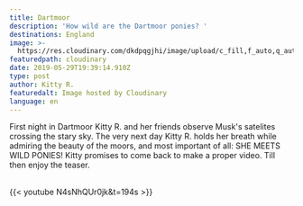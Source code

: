 ```yaml
---
title: Dartmoor
description: 'How wild are the Dartmoor ponies? '
destinations: England
image: >-
  https://res.cloudinary.com/dkdpqgjhi/image/upload/c_fill,f_auto,q_auto,w_300/v1559159022/DSCF80618_nj5n2d.jpg
featuredpath: cloudinary
date: 2019-05-29T19:39:14.910Z
type: post
author: Kitty R.
featuredalt: Image hosted by Cloudinary
language: en
---
```

First night in Dartmoor Kitty R. and her friends observe Musk's satelites crossing the stary sky. The very next day Kitty R. holds her breath while admiring the beauty of the moors, and most important of all: SHE MEETS WILD PONIES! Kitty promises to come back to make a proper video. Till then enjoy the teaser.

<br>{{< youtube N4sNhQUr0jk&t=194s >}}</br>
